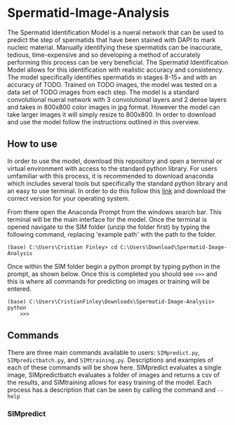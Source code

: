 # Spermatid-Image-Analysis
The Spermatid Identification Model is a nueral network that can be used to predict the step of spermatids that have been stained with DAPI to mark nucleic material.  Manually identifying these spermatids can be inaccurate, tedious, time-expensive and so developing a method of accurately performing this process can be very beneficial. The Spermatid Identification Model allows for this identification with realistic accuracy and consistency. The model specifically identifies spermatids in stages 8-15+ and with an accuracy of TODO.   Trained on TODO images, the model was tested on a data set of TODO images from each step.  The model is a standard convolutional nueral network with 3 convolutional layers and 2 dense layers and takes in 800x800 color images in jpg format.  However the model can take larger images it will simply resize to 800x800.  In order to download and use the model follow the instructions outlined in this overview.  

## How to use
In order to use the model, download this repository and open a terminal or virtual environment with access to the standard python library.  For users umfamiliar with this process, it is recommended to download anaconda which includes several tools but specifically the standard python library and an easy to use terminal.  In order to do this follow this [link](https://www.anaconda.com/download) and download the correct version for your operating system.

From there open the Anaconda Prompt from the windows search bar.  This terminal will be the main interface for the model.  Once the terminal is opened navigate to the SIM folder (unzip the folder first) by typing the following command, replacing 'example path' with the path to the folder.
```
(base) C:\Users\Cristian Finley> cd C:\Users\Download\Spermatid-Image-Analysis
```
Once within the SIM folder begin a python prompt by typing python in the prompt, as shown below.  Once this is completed you should see `>>>` and this is where all commands for predicting on images or training will be entered.
```
(base) C:\Users\CristianFinley\Downloads\Spermatid-Image-Analysis> python
    >>>
```

## Commands
There are three main commands available to users:  `SIMpredict.py`, `SIMpredictbatch.py`, and `SIMtraining.py`.  Descriptions and examples of each of these commands will be show here.  SIMpredict evaluates a single image, SIMpredictbatch evaluates a folder of images and returns a csv of the results, and SIMtraining allows for easy training of the model.  Each process has a description that can be seen by calling the command and `--help`


### SIMpredict

